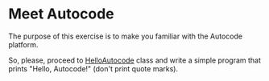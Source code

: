 # Meet Autocode

The purpose of this exercise is to make you familiar with the Autocode platform.

So, please, proceed to [HelloAutocode](src/main/java/com/epam/rd/autotasks/meetautocode/HelloAutocode.java) class
and write a simple program that prints "Hello, Autocode!" (don't print quote marks). 
 
